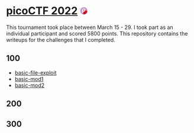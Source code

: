 # [picoCTF 2022](http://play.picoctf.org) ![picoctf](./picoctf-small.jpg)

This tournament took place between March 15 - 29. I took part as an individual participant and scored 5800 points. This repository contains the writeups for the challenges that I completed. 

## 100

- [basic-file-exploit](./100/basic-file-exploit/README.md)
- [basic-mod1](./100/basic-mod1/README.md)
- [basic-mod2](./100/basic-mod2/README.md)

## 200

## 300
